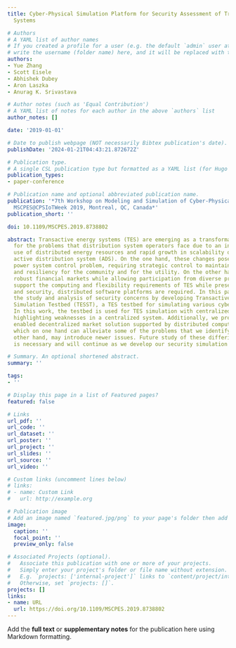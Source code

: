 ```yaml
---
title: Cyber-Physical Simulation Platform for Security Assessment of Transactive Energy
  Systems

# Authors
# A YAML list of author names
# If you created a profile for a user (e.g. the default `admin` user at `content/authors/admin/`), 
# write the username (folder name) here, and it will be replaced with their full name and linked to their profile.
authors:
- Yue Zhang
- Scott Eisele
- Abhishek Dubey
- Aron Laszka
- Anurag K. Srivastava

# Author notes (such as 'Equal Contribution')
# A YAML list of notes for each author in the above `authors` list
author_notes: []

date: '2019-01-01'

# Date to publish webpage (NOT necessarily Bibtex publication's date).
publishDate: '2024-01-21T04:43:21.872672Z'

# Publication type.
# A single CSL publication type but formatted as a YAML list (for Hugo requirements).
publication_types:
- paper-conference

# Publication name and optional abbreviated publication name.
publication: '*7th Workshop on Modeling and Simulation of Cyber-Physical Energy Systems,
  MSCPES@CPSIoTWeek 2019, Montreal, QC, Canada*'
publication_short: ''

doi: 10.1109/MSCPES.2019.8738802

abstract: Transactive energy systems (TES) are emerging as a transformative solution
  for the problems that distribution system operators face due to an increase in the
  use of distributed energy resources and rapid growth in scalability of managing
  active distribution system (ADS). On the one hand, these changes pose a decentralized
  power system control problem, requiring strategic control to maintain reliability
  and resiliency for the community and for the utility. On the other hand, they require
  robust financial markets while allowing participation from diverse prosumers. To
  support the computing and flexibility requirements of TES while preserving privacy
  and security, distributed software platforms are required. In this paper, we enable
  the study and analysis of security concerns by developing Transactive Energy Security
  Simulation Testbed (TESST), a TES testbed for simulating various cyber attacks.
  In this work, the testbed is used for TES simulation with centralized clearing market,
  highlighting weaknesses in a centralized system. Additionally, we present a blockchain
  enabled decentralized market solution supported by distributed computing for TES,
  which on one hand can alleviate some of the problems that we identify, but on the
  other hand, may introduce newer issues. Future study of these differing paradigms
  is necessary and will continue as we develop our security simulation testbed.

# Summary. An optional shortened abstract.
summary: ''

tags:
- ''

# Display this page in a list of Featured pages?
featured: false

# Links
url_pdf: ''
url_code: ''
url_dataset: ''
url_poster: ''
url_project: ''
url_slides: ''
url_source: ''
url_video: ''

# Custom links (uncomment lines below)
# links:
# - name: Custom Link
#   url: http://example.org

# Publication image
# Add an image named `featured.jpg/png` to your page's folder then add a caption below.
image:
  caption: ''
  focal_point: ''
  preview_only: false

# Associated Projects (optional).
#   Associate this publication with one or more of your projects.
#   Simply enter your project's folder or file name without extension.
#   E.g. `projects: ['internal-project']` links to `content/project/internal-project/index.md`.
#   Otherwise, set `projects: []`.
projects: []
links:
- name: URL
  url: https://doi.org/10.1109/MSCPES.2019.8738802
---
```


Add the **full text** or **supplementary notes** for the publication here using Markdown formatting.
